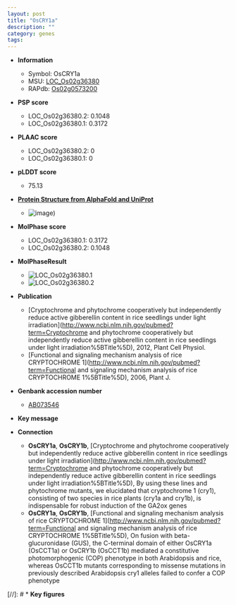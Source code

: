 ```yaml
---
layout: post
title: "OsCRY1a"
description: ""
category: genes
tags: 
---
```


* **Information**  
    + Symbol: OsCRY1a  
    + MSU: [LOC_Os02g36380](http://rice.plantbiology.msu.edu/cgi-bin/ORF_infopage.cgi?orf=LOC_Os02g36380)  
    + RAPdb: [Os02g0573200](http://rapdb.dna.affrc.go.jp/viewer/gbrowse_details/irgsp1?name=Os02g0573200)  

* **PSP score**  
    + LOC_Os02g36380.2: 0.1048 
    + LOC_Os02g36380.1: 0.3172 

* **PLAAC score**  
    + LOC_Os02g36380.2: 0 
    + LOC_Os02g36380.1: 0 

* **pLDDT score**
    + 75.13

* **[Protein Structure from AlphaFold and UniProt](https://www.uniprot.org/uniprotkb/Q6YXC2/entry#structure)**
    + ![image](https://ricepsp.github.io/images/Q6/AF-Q6YXC2-F1.png))

* **MolPhase score**
    + LOC_Os02g36380.1: 0.3172
    + LOC_Os02g36380.2: 0.1048

* **MolPhaseResult**
    + ![LOC_Os02g36380.1](https://ricepsp.github.io/pictures/LOC_Os02g/LOC_Os02g36380.1.png)
    + ![LOC_Os02g36380.2](https://ricepsp.github.io/pictures/LOC_Os02g/LOC_Os02g36380.2.png)

* **Publication**  
    + [Cryptochrome and phytochrome cooperatively but independently reduce active gibberellin content in rice seedlings under light irradiation](http://www.ncbi.nlm.nih.gov/pubmed?term=Cryptochrome and phytochrome cooperatively but independently reduce active gibberellin content in rice seedlings under light irradiation%5BTitle%5D), 2012, Plant Cell Physiol.
    + [Functional and signaling mechanism analysis of rice CRYPTOCHROME 1](http://www.ncbi.nlm.nih.gov/pubmed?term=Functional and signaling mechanism analysis of rice CRYPTOCHROME 1%5BTitle%5D), 2006, Plant J.

* **Genbank accession number**  
    + [AB073546](http://www.ncbi.nlm.nih.gov/nuccore/AB073546)

* **Key message**  

* **Connection**  
    + __OsCRY1a__, __OsCRY1b__, [Cryptochrome and phytochrome cooperatively but independently reduce active gibberellin content in rice seedlings under light irradiation](http://www.ncbi.nlm.nih.gov/pubmed?term=Cryptochrome and phytochrome cooperatively but independently reduce active gibberellin content in rice seedlings under light irradiation%5BTitle%5D), By using these lines and phytochrome mutants, we elucidated that cryptochrome 1 (cry1), consisting of two species in rice plants (cry1a and cry1b), is indispensable for robust induction of the GA2ox genes
    + __OsCRY1a__, __OsCRY1b__, [Functional and signaling mechanism analysis of rice CRYPTOCHROME 1](http://www.ncbi.nlm.nih.gov/pubmed?term=Functional and signaling mechanism analysis of rice CRYPTOCHROME 1%5BTitle%5D), On fusion with beta-glucuronidase (GUS), the C-terminal domain of either OsCRY1a (OsCCT1a) or OsCRY1b (OsCCT1b) mediated a constitutive photomorphogenic (COP) phenotype in both Arabidopsis and rice, whereas OsCCT1b mutants corresponding to missense mutations in previously described Arabidopsis cry1 alleles failed to confer a COP phenotype

[//]: # * **Key figures**  


